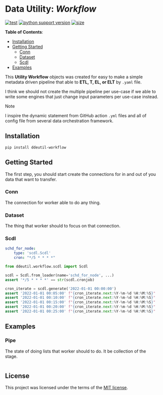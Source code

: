 # Data Utility: _Workflow_

[![test](https://github.com/korawica/ddeutil-pipe/actions/workflows/tests.yml/badge.svg?branch=main)](https://github.com/korawica/ddeutil-pipe/actions/workflows/tests.yml)
[![python support version](https://img.shields.io/pypi/pyversions/ddeutil-workflow)](https://pypi.org/project/ddeutil-workflow/)
[![size](https://img.shields.io/github/languages/code-size/korawica/ddeutil-pipe)](https://github.com/korawica/ddeutil-pipe)

**Table of Contents**:

- [Installation](#installation)
- [Getting Started](#getting-started)
  - [Conn](#conn)
  - [Dataset](#dataset)
  - [Scdl](#scdl)
- [Examples](#examples)

This **Utility Workflow** objects was created for easy to make a simple metadata
driven pipeline that able to **ETL, T, EL, or ELT** by `.yaml` file.

I think we should not create the multiple pipeline per use-case if we able to write
some engines that just change input parameters per use-case instead.

> [!NOTE]
> I inspire the dynamic statement from GitHub action `.yml` files and all of config
> file from several data orchestration framework.

## Installation

```shell
pip install ddeutil-workflow
```

## Getting Started

The first step, you should start create the connections for in and out of you data
that want to transfer.

### Conn

The connection for worker able to do any thing.

### Dataset

The thing that worker should to focus on that connection.


### Scdl

```yaml
schd_for_node:
    type: 'scdl.Scdl'
    cron: "*/5 * * * *"
```

```python
from ddeutil.workflow.scdl import Scdl

scdl = Scdl.from_loader(name='schd_for_node', ...)
assert '*/5 * * * *' == str(scdl.cronjob)

cron_iterate = scdl.generate('2022-01-01 00:00:00')
assert '2022-01-01 00:05:00' f"{cron_iterate.next:%Y-%m-%d %H:%M:%S}"
assert '2022-01-01 00:10:00' f"{cron_iterate.next:%Y-%m-%d %H:%M:%S}"
assert '2022-01-01 00:15:00' f"{cron_iterate.next:%Y-%m-%d %H:%M:%S}"
assert '2022-01-01 00:20:00' f"{cron_iterate.next:%Y-%m-%d %H:%M:%S}"
assert '2022-01-01 00:25:00' f"{cron_iterate.next:%Y-%m-%d %H:%M:%S}"
```

## Examples

### Pipe

The state of doing lists that worker should to do. It be collection of the stage.

```yaml

```

## License

This project was licensed under the terms of the [MIT license](LICENSE).
